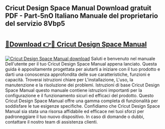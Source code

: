 ## Cricut Design Space Manual Download gratuit PDF - Part-5nO Italiano Manuale del proprietario del servizio 8Vbp5

# <h2><a href="http://dfgo145.blite.top/?on=Cricut+Design+Space+Manual">🔗Download 👉🔴 Cricut Design Space Manual</a></h2>

[![Cricut Design Space Manual download](https://i.imgur.com/lujVjoI.png)](http://dfgo145.blite.top/?on=Cricut+Design+Space+Manual)
Saluti e benvenuto nel manuale Dell'utente per il tuo Cricut Design Space Manual appena lanciato. Questa guida è appositamente progettata per aiutarti a iniziare con il tuo prodotto e darti una conoscenza approfondita delle sue caratteristiche, funzioni e capacità. Troverai istruzioni chiare per L'installazione, L'uso, la manutenzione e la risoluzione dei problemi. Istruzioni di base Cricut Design Space Manual questo manuale contiene istruzioni importanti per la configurazione e il funzionamento sicuri ed efficaci del prodotto. Questo Cricut Design Space Manual offre una gamma completa di funzionalità per soddisfare le tue esigenze specifiche. Confidiamo che Cricut Design Space Manual sia stata una risorsa affidabile ed efficace nei tuoi sforzi per padroneggiare il tuo nuovo dispositivo. In caso di domande o dubbi, contattare il nostro team di assistenza clienti.
